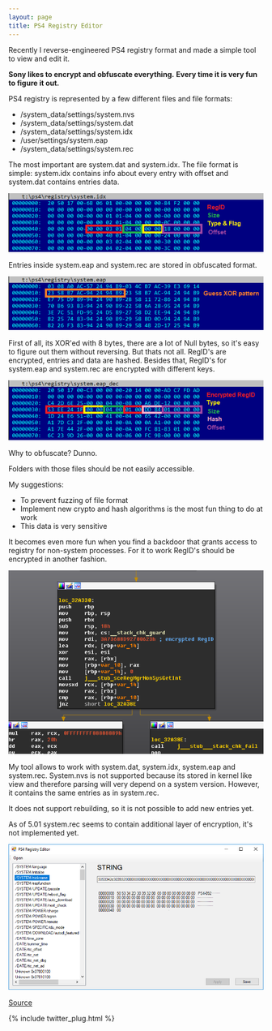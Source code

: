 ```yaml
---
layout: page
title: PS4 Registry Editor
---
```


Recently I reverse-engineered PS4 registry format and made a simple tool to view and edit it. 

**Sony likes to encrypt and obfuscate everything.**
**Every time it is very fun to figure it out.**

PS4 registry is represented by a few different files and file formats:

 - /system_data/settings/system.nvs
 - /system_data/settings/system.dat
 - /system_data/settings/system.idx
 - /user/settings/system.eap
 - /system_data/settings/system.rec

The most important are system.dat and system.idx. The file format is simple: system.idx contains info about every entry with offset and system.dat contains entries data.

<div align="center">
    <img src ="/assets/ps4_reg_1.png"/>
</div>

Entries inside system.eap and system.rec are stored in obfuscated format.

<div align="center">
    <img src ="/assets/ps4_reg_2.png"/>
</div>

First of all, its XOR'ed with 8 bytes, there are a lot of Null bytes, so it's easy to figure out them without reversing. But thats not all.
RegID's are encrypted, entries and data are hashed. Besides that, RegID's for system.eap and system.rec are encrypted with different keys.

<div align="center">
    <img src ="/assets/ps4_reg_3.png"/>
</div>

Why to obfuscate? Dunno.

Folders with those files should be not easily accessible.

My suggestions:
 - To prevent fuzzing of file format
 - Implement new crypto and hash algorithms is the most fun thing to do at work
 - This data is very sensitive

It becomes even more fun when you find a backdoor that grants access to registry for non-system processes.
For it to work RegID's should be encrypted in another fashion.

<div align="center">
    <img src ="/assets/ps4_reg_4.png"/>
</div>

My tool allows to work with system.dat, system.idx, system.eap and system.rec.
System.nvs is not supported because its stored in kernel like view and therefore parsing will very depend on a system version. However, it contains the same entries as in system.rec.

It does not support rebuilding, so it is not possible to add new entries yet. 

As of 5.01 system.rec seems to contain additional layer of encryption, it's not implemented yet.

<div align="center">
    <img src ="/assets/ps4_reg_5.png"/>
</div>

[Source](https://github.com/oct0xor/ps4_registry_editor)

{% include twitter_plug.html %}